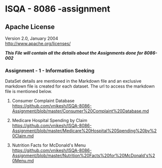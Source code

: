 # ISQA - 8086 -assignment
## Apache License
  Version 2.0, January 2004  
  http://www.apache.org/licenses/

**_This File will contain all the details about the Assignments done for 8086-002_**

### Assignment - 1 - Information Seeking

DataSet details are mentioned in the Markdown file and an exclusive markdown file is created for each dataset. The url to access the markdown file is mentioned below.

1. Consumer Complaint Database  
https://github.com/vnikesh/ISQA-8086-Assignment/blob/master/Consumer%20Complaint%20Database.md

2. Medicare Hospital Spending by Claim  
https://github.com/vnikesh/ISQA-8086-Assignment/blob/master/Medicare%20Hospital%20Spending%20by%20Claim.md

3. Nutrition Facts for McDonald's Menu  
https://github.com/vnikesh/ISQA-8086-Assignment/blob/master/Nutrition%20Facts%20for%20McDonald's%20Menu.md





   
   
   
   
   
   
   
   
   
